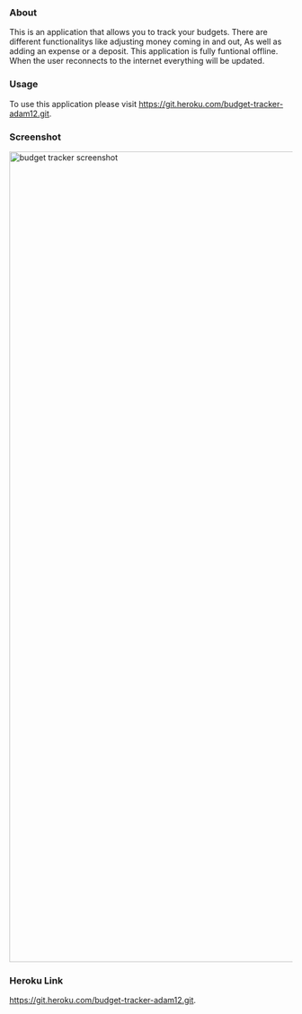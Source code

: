 ### About
This is an application that allows you to track your budgets. There are different functionalitys like adjusting money coming in and out, As well as adding an expense or a deposit. This application is fully funtional offline. When the user reconnects to the internet everything will be updated.

### Usage

To use this application please visit https://git.heroku.com/budget-tracker-adam12.git.

### Screenshot

<img width="1440" alt="budget tracker screenshot" src="https://user-images.githubusercontent.com/103685355/188335404-e17bb6a2-469c-45bd-b6ee-3df9348f772f.png">

### Heroku Link

https://git.heroku.com/budget-tracker-adam12.git.
